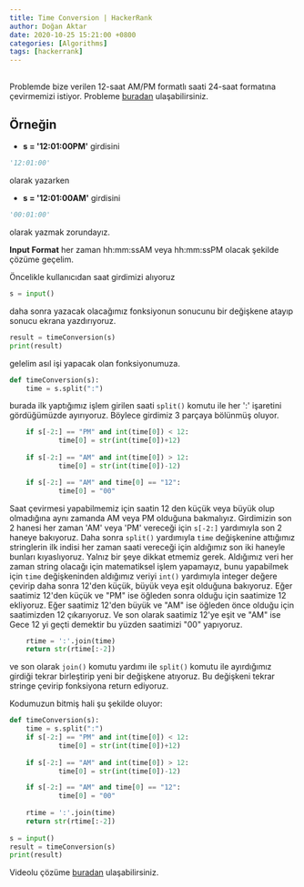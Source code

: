 ```yaml
---
title: Time Conversion | HackerRank
author: Doğan Aktar
date: 2020-10-25 15:21:00 +0800
categories: [Algorithms]
tags: [hackerrank]
---
```


## 

Problemde bize verilen  12-saat AM/PM formatlı saati 24-saat formatına çevirmemizi istiyor. Probleme [buradan](https://www.hackerrank.com/challenges/time-conversion/problem) ulaşabilirsiniz.

## **Örneğin**
- **s = '12:01:00PM'** girdisini

```python
'12:01:00'
``` 
olarak yazarken

- **s = '12:01:00AM'** girdisini

```python
'00:01:00'
```
olarak yazmak zorundayız.


**Input Format** her zaman hh:mm:ssAM veya hh:mm:ssPM olacak şekilde çözüme geçelim.

Öncelikle kullanıcıdan saat girdimizi alıyoruz

```python
s = input()
``` 
daha sonra yazacak olacağımız fonksiyonun sonucunu bir değişkene atayıp sonucu ekrana yazdırıyoruz.
```python
result = timeConversion(s)
print(result)
``` 
gelelim asıl işi yapacak olan fonksiyonumuza.
```python
def timeConversion(s):
    time = s.split(":")
``` 
burada ilk yaptığımız işlem girilen saati `split()` komutu ile her ':' işaretini gördüğümüzde ayırıyoruz. Böylece girdimiz 3 parçaya bölünmüş oluyor. 
```python
    if s[-2:] == "PM" and int(time[0]) < 12:
            time[0] = str(int(time[0])+12)
    
    if s[-2:] == "AM" and int(time[0]) > 12:
            time[0] = str(int(time[0])-12)

    if s[-2:] == "AM" and time[0] == "12":
            time[0] = "00"
```
Saat çevirmesi yapabilmemiz için saatin 12 den küçük veya büyük olup olmadığına aynı zamanda AM veya PM olduğuna bakmalıyız. Girdimizin son 2 hanesi her zaman 'AM' veya 'PM' vereceği için `s[-2:]` yardımıyla son 2 haneye bakıyoruz.
Daha sonra `split()` yardımıyla `time` değişkenine attığımız stringlerin ilk indisi her zaman saati vereceği için aldığımız son iki haneyle bunları kıyaslıyoruz. Yalnız bir şeye dikkat etmemiz gerek. Aldığımız veri her zaman string olacağı için matematiksel işlem yapamayız, bunu yapabilmek için `time` değişkeninden aldığımız veriyi `int()` yardımıyla integer değere çevirip daha sonra 12'den küçük, büyük veya eşit olduğuna bakıyoruz. Eğer saatimiz 12'den küçük ve "PM" ise öğleden sonra olduğu için saatimize 12 ekliyoruz. Eğer saatimiz 12'den büyük ve "AM" ise öğleden önce olduğu için saatimizden 12 çıkarıyoruz. Ve son olarak saatimiz 12'ye eşit ve "AM" ise Gece 12 yi geçti demektir bu yüzden saatimizi "00" yapıyoruz.
```python
    rtime = ':'.join(time)
    return str(rtime[:-2])
``` 
ve son olarak `join()` komutu yardımı ile `split()` komutu ile ayırdığımız girdiği tekrar birleştirip yeni bir değişkene atıyoruz. Bu değişkeni tekrar stringe çevirip fonksiyona return ediyoruz.

Kodumuzun bitmiş hali şu şekilde oluyor:
```python
def timeConversion(s):
    time = s.split(":")
    if s[-2:] == "PM" and int(time[0]) < 12:
            time[0] = str(int(time[0])+12)
    
    if s[-2:] == "AM" and int(time[0]) > 12:
            time[0] = str(int(time[0])-12)

    if s[-2:] == "AM" and time[0] == "12":
            time[0] = "00"
    
    rtime = ':'.join(time)
    return str(rtime[:-2])
    
s = input()
result = timeConversion(s)
print(result)    
```
Videolu çözüme [buradan](https://www.youtube.com/watch?v=MLih-p0-jMY) ulaşabilirsiniz.
